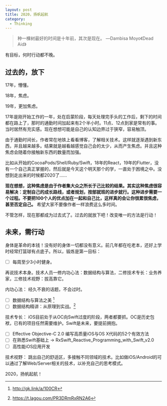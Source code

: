 ```yaml
---
layout: post
title: 2020，扬帆起航
category:
  - Thinking
---
```

> 种一棵树最好的时间是十年前，其次是现在。  —Dambisa Moyo《Dead Aid》

有目标，何时行动都不晚。

## 过去的，放下

17年，懵懂。

18年，焦虑。

19年，更加焦虑。

17年是刚开始工作的一年，处在启蒙阶段，每天处理完手头的工作后，剩下的时间都在路上了，那时的通勤时间加起来有2个半小时。11点、12点到家是常有的事。当时居然有充实感。现在想想可能是自己的认知边界过于狭窄，容易触顶。

由于通勤时间长，作者常在地铁上看看博客，了解相关技术。这样就逐渐遇到新东西，并且越来越多。结果就是越看越感觉自己会的太少，从而产生焦虑。并且这种焦虑会随着你接触新东西的数量而加强。

比如从开始的CocoaPods/Shell/Ruby/Swift，18年的React，19年的Flutter，没有一个自己真正掌握的，然后就是今天这个明天那个的学，一直处于困境之中。没想到走出来的时候都2020了……

**现在想想，这种焦虑是由于作者集大众之所长于己比较的结果。其实这种焦虑很容易解决：定制自己的成长路线，或者规划，按部就班的进步就行。这种进步需要一个过程。不要把100个人的优点加在一起和自己比，这样真的会让你很累很焦虑，甚至否定自己。** 希望大家不要像作者一样浪费这么多时间。

不管怎样，现在那都成为过去式了。过去的就放下吧！改变唯一的方法是行动！

## 未来，需行动

身体是革命的本钱！没有好的身体一切都没有意义。前几年都在吃老本，还好上学时经常打篮球有点底子。所以，锻炼是第一目标：

* [ ] 每周至少3小时健身。

再说技术本身。技术人员一修内功心法：数据结构与算法，二修技术专长：业务养家，三修技术视野：拔高靠它。

内功心法：
经久不衰的话题，不会过时。

* [ ] 数据结构与算法之美 [^1]
* [ ] 数据结构精讲：从原理到实战。[^2]

技术专长：
iOS目前处于从OC向Swift过度的阶段，两者都要抓。OC是历史包袱，已有的项目任然需要维护。Swift是未来，要提前拥抱。

* [ ] Effective Objective-C 2.0 编写高质量iOS与OS X代码的52个有效方法
* [ ] 在熟悉Swift基础上 -> RxSwift_Reactive_Programming_with_Swift_v2.0
* [ ] 高性能iOS应用开发

技术视野：
跳出自己的舒适区，多接触不同领域的技术。比如做iOS/Android的可以通过了解Web/Server相关的技术，以补充自己的思考模式。

2020，扬帆起航！

[^1]: <http://gk.link/a/100CR>
[^2]: <https://t.lagou.com/PR3DRmRxRN2A6>
